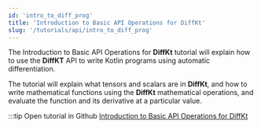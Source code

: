 ```yaml
---
id: 'intro_to_diff_prog'
title: 'Introduction to Basic API Operations for DiffKt'
slug: '/tutorials/api/intro_to_diff_prog'
---
```

The Introduction to Basic API Operations for **DiffKt** tutorial will explain how to use the 
**DiffKT** API to write Kotlin programs using automatic differentiation.

The tutorial will explain what tensors and scalars are in **DiffKt**, and how to write 
mathematical functions using the **DiffKt** mathematical operations, and evaluate 
the function and its derivative at a particular value.

:::tip Open tutorial in Github
[Introduction to Basic API Operations for DiffKt](https://github.com/facebookresearch/diffkt/blob/main/tutorials/intro_to_differentiable_programming.ipynb)